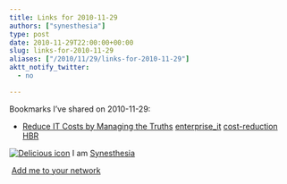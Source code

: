 ```yaml
---
title: Links for 2010-11-29
authors: ["synesthesia"]
type: post
date: 2010-11-29T22:00:00+00:00
slug: links-for-2010-11-29 
aliases: ["/2010/11/29/links-for-2010-11-29"]
aktt_notify_twitter:
  - no

---
```

Bookmarks I&#8217;ve shared on 2010-11-29:

  * [Reduce IT Costs by Managing the Truths][1] 
    [enterprise_it][2] [cost-reduction][3] [HBR][4] </li> </ul> 
    
    <p class="deliciouslink">
      <a href="https://del.icio.us/synesthesia" title="See all my bookmarks on del.icio.us"><img src="https://www.synesthesia.co.uk/images/deliciousicon.jpg" alt="Delicious icon" /></a>&nbsp;I am <a href="https://del.icio.us/synesthesia" title="See all my bookmarks on del.icio.us">Synesthesia</a>
    </p>
    
    <p class="deliciouslink">
      <a href="https://del.icio.us/network?add=synesthesia" title="Add me to your del.icio.us network"><img src="https://www.synesthesia.co.uk/images/add.gif" alt="" /></a>&nbsp;<a href="https://del.icio.us/network?add=synesthesia" title="Add me to your del.icio.us network">Add me to your network</a>
    </p>

 [1]: https://blogs.hbr.org/hbr/cramm/2008/08/manage-truths.html
 [2]: https://delicious.com/synesthesia/enterprise_it
 [3]: https://delicious.com/synesthesia/cost-reduction
 [4]: https://delicious.com/synesthesia/HBR
